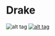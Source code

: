 # Drake
![alt tag](https://i.ytimg.com/vi/OjgBxXNP3gw/hq720.jpg?sqp=-oaymwEcCOgCEMoBSFXyq4qpAw4IARUAAIhCGAFwAcABBg==&rs=AOn4CLCbm_FNmhPfdwQws__nZZJHd46cng)
[![alt tag](https://i.ytimg.com/an_webp/toMyiXEspNc/mqdefault_6s.webp?du=3000&sqp=CLHz3JgG&rs=AOn4CLAmCLlCKta-pPv3qLUaIKkymRYXRQ)](https://www.youtube.com/watch?v=toMyiXEspNc)
